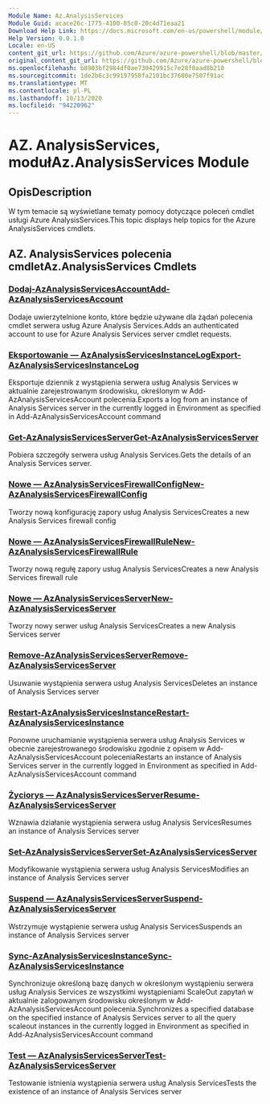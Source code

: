 ```yaml
---
Module Name: Az.AnalysisServices
Module Guid: acace26c-1775-4100-85c0-20c4d71eaa21
Download Help Link: https://docs.microsoft.com/en-us/powershell/module/az.analysisservices
Help Version: 0.0.1.0
Locale: en-US
content_git_url: https://github.com/Azure/azure-powershell/blob/master/src/AnalysisServices/AnalysisServices/help/Az.AnalysisServices.md
original_content_git_url: https://github.com/Azure/azure-powershell/blob/master/src/AnalysisServices/AnalysisServices/help/Az.AnalysisServices.md
ms.openlocfilehash: b8903bf2984df0ae730429915c7e28f8aad8b210
ms.sourcegitcommit: 1de2b6c3c99197958fa2101bc37680e7507f91ac
ms.translationtype: MT
ms.contentlocale: pl-PL
ms.lasthandoff: 10/13/2020
ms.locfileid: "94220962"
---
```

# <span data-ttu-id="5b06c-101">AZ. AnalysisServices, moduł</span><span class="sxs-lookup"><span data-stu-id="5b06c-101">Az.AnalysisServices Module</span></span>
## <span data-ttu-id="5b06c-102">Opis</span><span class="sxs-lookup"><span data-stu-id="5b06c-102">Description</span></span>
<span data-ttu-id="5b06c-103">W tym temacie są wyświetlane tematy pomocy dotyczące poleceń cmdlet usługi Azure AnalysisServices.</span><span class="sxs-lookup"><span data-stu-id="5b06c-103">This topic displays help topics for the Azure AnalysisServices cmdlets.</span></span>

## <span data-ttu-id="5b06c-104">AZ. AnalysisServices polecenia cmdlet</span><span class="sxs-lookup"><span data-stu-id="5b06c-104">Az.AnalysisServices Cmdlets</span></span>
### [<span data-ttu-id="5b06c-105">Dodaj-AzAnalysisServicesAccount</span><span class="sxs-lookup"><span data-stu-id="5b06c-105">Add-AzAnalysisServicesAccount</span></span>](Add-AzAnalysisServicesAccount.md)
<span data-ttu-id="5b06c-106">Dodaje uwierzytelnione konto, które będzie używane dla żądań polecenia cmdlet serwera usług Azure Analysis Services.</span><span class="sxs-lookup"><span data-stu-id="5b06c-106">Adds an authenticated account to use for Azure Analysis Services server cmdlet requests.</span></span>

### [<span data-ttu-id="5b06c-107">Eksportowanie — AzAnalysisServicesInstanceLog</span><span class="sxs-lookup"><span data-stu-id="5b06c-107">Export-AzAnalysisServicesInstanceLog</span></span>](Export-AzAnalysisServicesInstanceLog.md)
<span data-ttu-id="5b06c-108">Eksportuje dziennik z wystąpienia serwera usług Analysis Services w aktualnie zarejestrowanym środowisku, określonym w Add-AzAnalysisServicesAccount polecenia.</span><span class="sxs-lookup"><span data-stu-id="5b06c-108">Exports a log from an instance of Analysis Services server in the currently logged in Environment as specified in Add-AzAnalysisServicesAccount command</span></span>

### [<span data-ttu-id="5b06c-109">Get-AzAnalysisServicesServer</span><span class="sxs-lookup"><span data-stu-id="5b06c-109">Get-AzAnalysisServicesServer</span></span>](Get-AzAnalysisServicesServer.md)
<span data-ttu-id="5b06c-110">Pobiera szczegóły serwera usług Analysis Services.</span><span class="sxs-lookup"><span data-stu-id="5b06c-110">Gets the details of an Analysis Services server.</span></span>

### [<span data-ttu-id="5b06c-111">Nowe — AzAnalysisServicesFirewallConfig</span><span class="sxs-lookup"><span data-stu-id="5b06c-111">New-AzAnalysisServicesFirewallConfig</span></span>](New-AzAnalysisServicesFirewallConfig.md)
<span data-ttu-id="5b06c-112">Tworzy nową konfigurację zapory usług Analysis Services</span><span class="sxs-lookup"><span data-stu-id="5b06c-112">Creates a new Analysis Services firewall config</span></span> 

### [<span data-ttu-id="5b06c-113">Nowe — AzAnalysisServicesFirewallRule</span><span class="sxs-lookup"><span data-stu-id="5b06c-113">New-AzAnalysisServicesFirewallRule</span></span>](New-AzAnalysisServicesFirewallRule.md)
<span data-ttu-id="5b06c-114">Tworzy nową regułę zapory usług Analysis Services</span><span class="sxs-lookup"><span data-stu-id="5b06c-114">Creates a new Analysis Services firewall rule</span></span>

### [<span data-ttu-id="5b06c-115">Nowe — AzAnalysisServicesServer</span><span class="sxs-lookup"><span data-stu-id="5b06c-115">New-AzAnalysisServicesServer</span></span>](New-AzAnalysisServicesServer.md)
<span data-ttu-id="5b06c-116">Tworzy nowy serwer usług Analysis Services</span><span class="sxs-lookup"><span data-stu-id="5b06c-116">Creates a new Analysis Services server</span></span>

### [<span data-ttu-id="5b06c-117">Remove-AzAnalysisServicesServer</span><span class="sxs-lookup"><span data-stu-id="5b06c-117">Remove-AzAnalysisServicesServer</span></span>](Remove-AzAnalysisServicesServer.md)
<span data-ttu-id="5b06c-118">Usuwanie wystąpienia serwera usług Analysis Services</span><span class="sxs-lookup"><span data-stu-id="5b06c-118">Deletes an instance of Analysis Services server</span></span>

### [<span data-ttu-id="5b06c-119">Restart-AzAnalysisServicesInstance</span><span class="sxs-lookup"><span data-stu-id="5b06c-119">Restart-AzAnalysisServicesInstance</span></span>](Restart-AzAnalysisServicesInstance.md)
<span data-ttu-id="5b06c-120">Ponowne uruchamianie wystąpienia serwera usług Analysis Services w obecnie zarejestrowanego środowisku zgodnie z opisem w Add-AzAnalysisServicesAccount polecenia</span><span class="sxs-lookup"><span data-stu-id="5b06c-120">Restarts an instance of Analysis Services server in the currently logged in Environment as specified in Add-AzAnalysisServicesAccount command</span></span>

### [<span data-ttu-id="5b06c-121">Życiorys — AzAnalysisServicesServer</span><span class="sxs-lookup"><span data-stu-id="5b06c-121">Resume-AzAnalysisServicesServer</span></span>](Resume-AzAnalysisServicesServer.md)
<span data-ttu-id="5b06c-122">Wznawia działanie wystąpienia serwera usług Analysis Services</span><span class="sxs-lookup"><span data-stu-id="5b06c-122">Resumes an instance of Analysis Services server</span></span>

### [<span data-ttu-id="5b06c-123">Set-AzAnalysisServicesServer</span><span class="sxs-lookup"><span data-stu-id="5b06c-123">Set-AzAnalysisServicesServer</span></span>](Set-AzAnalysisServicesServer.md)
<span data-ttu-id="5b06c-124">Modyfikowanie wystąpienia serwera usług Analysis Services</span><span class="sxs-lookup"><span data-stu-id="5b06c-124">Modifies  an instance of Analysis Services server</span></span>

### [<span data-ttu-id="5b06c-125">Suspend — AzAnalysisServicesServer</span><span class="sxs-lookup"><span data-stu-id="5b06c-125">Suspend-AzAnalysisServicesServer</span></span>](Suspend-AzAnalysisServicesServer.md)
<span data-ttu-id="5b06c-126">Wstrzymuje wystąpienie serwera usług Analysis Services</span><span class="sxs-lookup"><span data-stu-id="5b06c-126">Suspends an instance of Analysis Services server</span></span>

### [<span data-ttu-id="5b06c-127">Sync-AzAnalysisServicesInstance</span><span class="sxs-lookup"><span data-stu-id="5b06c-127">Sync-AzAnalysisServicesInstance</span></span>](Sync-AzAnalysisServicesInstance.md)
<span data-ttu-id="5b06c-128">Synchronizuje określoną bazę danych w określonym wystąpieniu serwera usług Analysis Services ze wszystkimi wystąpieniami ScaleOut zapytań w aktualnie zalogowanym środowisku określonym w Add-AzAnalysisServicesAccount polecenia.</span><span class="sxs-lookup"><span data-stu-id="5b06c-128">Synchronizes a specified database on the specified instance of Analysis Services server to all the query scaleout instances in the currently logged in Environment as specified in Add-AzAnalysisServicesAccount command</span></span>

### [<span data-ttu-id="5b06c-129">Test — AzAnalysisServicesServer</span><span class="sxs-lookup"><span data-stu-id="5b06c-129">Test-AzAnalysisServicesServer</span></span>](Test-AzAnalysisServicesServer.md)
<span data-ttu-id="5b06c-130">Testowanie istnienia wystąpienia serwera usług Analysis Services</span><span class="sxs-lookup"><span data-stu-id="5b06c-130">Tests the existence of an instance of Analysis Services server</span></span>

